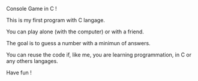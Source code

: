 
Console Game in C !

This is my first program with C langage.

You can play alone (with the computer) or with a friend.

The goal is to guess a number with a minimun of answers.

You can reuse the code if, like me, you are learning programmation, in C or any others langages.

Have fun !
